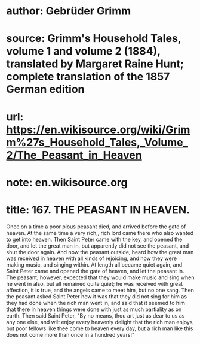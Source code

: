 # author: Gebrüder Grimm
# source: Grimm's Household Tales, volume 1 and volume 2 (1884), translated by Margaret Raine Hunt; complete translation of the 1857 German edition
# url: https://en.wikisource.org/wiki/Grimm%27s_Household_Tales,_Volume_2/The_Peasant_in_Heaven
# note: en.wikisource.org
# title: 167. THE PEASANT IN HEAVEN. 

Once on a time a poor pious peasant died, and arrived before the gate of heaven. At the same time a very rich,, rich lord came there who also wanted to get into heaven. Then Saint Peter came with the key, and opened the door, and let the great man in, but apparently did not see the peasant, and shut the door again. And now the peasant outside, heard how the great man was received in heaven with all kinds of rejoicing, and how they were making music, and singing within. At length all became quiet again, and Saint Peter came and opened the gate of heaven, and let the peasant in. The peasant, however, expected that they would make music and sing when he went in also, but all remained quite quiet; he was received with great affection, it is true, and the angels came to meet him, but no one sang. Then the peasant asked Saint Peter how it was that they did not sing for him as they had done when the rich man went in, and said that it seemed to him that there in heaven things were done with just as much partiality as on earth. Then said Saint Peter, "By no means, thou art just as dear to us as any one else, and wilt enjoy every heavenly delight that the rich man enjoys, but poor fellows like thee come to heaven every day, but a rich man like this does not come more than once in a hundred years!" 

